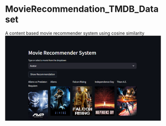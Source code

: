 # MovieRecommendation_TMDB_Dataset
A content based movie recommender system using cosine similarity
![Example Image](examplePic.png)
